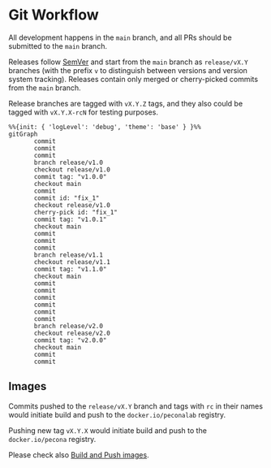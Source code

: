 # Git Workflow

All development happens in the `main` branch, and all PRs should be submitted to the `main` branch.

Releases follow [SemVer](https://semver.org/) and start from the `main` branch as `release/vX.Y` branches (with the prefix `v` to distinguish between versions and version system tracking). Releases contain only merged or cherry-picked commits from the `main` branch. 

Release branches are tagged with `vX.Y.Z` tags, and they also could be tagged with `vX.Y.X-rcN` for testing purposes.

```mermaid
%%{init: { 'logLevel': 'debug', 'theme': 'base' } }%%
gitGraph
       commit
       commit
       commit
       branch release/v1.0
       checkout release/v1.0
       commit tag: "v1.0.0"
       checkout main
       commit
       commit id: "fix_1"
       checkout release/v1.0
       cherry-pick id: "fix_1"
       commit tag: "v1.0.1"
       checkout main
       commit
       commit
       commit
       branch release/v1.1
       checkout release/v1.1
       commit tag: "v1.1.0"
       checkout main
       commit
       commit
       commit
       commit
       commit
       commit
       branch release/v2.0
       checkout release/v2.0
       commit tag: "v2.0.0"
       checkout main
       commit
       commit
```

## Images

Commits pushed to the `release/vX.Y` branch and tags with `rc` in their names would initiate build and push to the `docker.io/peconalab` registry.

Pushing new tag `vX.Y.X` would initiate build and push to the `docker.io/pecona` registry.

Please check also [Build and Push images](../../.github/workflows/build-push-images.yaml).
